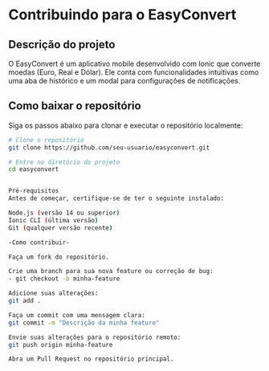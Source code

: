 # Contribuindo para o EasyConvert

## Descrição do projeto
O EasyConvert é um aplicativo mobile desenvolvido com Ionic que converte moedas (Euro, Real e Dólar). Ele conta com funcionalidades intuitivas como uma aba de histórico e um modal para configurações de notificações.

## Como baixar o repositório
Siga os passos abaixo para clonar e executar o repositório localmente:

```bash
# Clone o repositório
git clone https://github.com/seu-usuario/easyconvert.git

# Entre no diretório do projeto
cd easyconvert


Pré-requisitos
Antes de começar, certifique-se de ter o seguinte instalado:

Node.js (versão 14 ou superior)
Ionic CLI (última versão)
Git (qualquer versão recente)

-Como contribuir-

Faça um fork do repositório.

Crie uma branch para sua nova feature ou correção de bug:
- git checkout -b minha-feature

Adicione suas alterações:
git add .

Faça um commit com uma mensagem clara:
git commit -m "Descrição da minha feature"

Envie suas alterações para o repositório remoto:
git push origin minha-feature

Abra um Pull Request no repositório principal.



